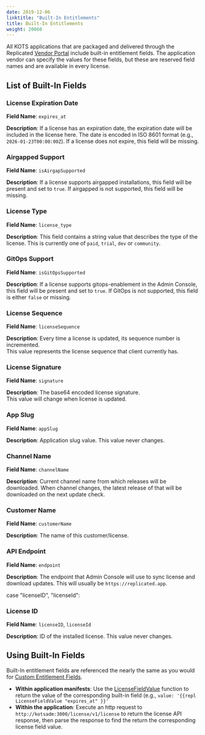 ```yaml
---
date: 2019-12-06
linktitle: "Built-In Entitlements"
title: Built-In Entitlements
weight: 20060
---
```


All KOTS applications that are packaged and delivered through the Replicated [Vendor Portal](https://vendor.replicated.com) include built-in entitlement fields. 
The application vendor can specify the values for these fields, but these are reserved field names and are available in every license.

## List of Built-In Fields

### License Expiration Date

**Field Name**: `expires_at`

**Description**: If a license has an expiration date, the expiration date will be included in the license here. 
The date is encoded in ISO 8601 format (e.g., `2026-01-23T00:00:00Z`). 
If a license does not expire, this field will be missing.

### Airgapped Support

**Field Name**: `isAirgapSupported`

**Description**: If a license supports airgapped installations, this field will be present and set to `true`. 
If airgapped is not supported, this field will be missing.

### License Type

**Field Name**: `license_type`

**Description**: This field contains a string value that describes the type of the license. 
This is currently one of `paid`, `trial`, `dev` or `community`.

### GitOps Support

**Field Name**: `isGitOpsSupported`

**Description**: If a license supports gitops-enablement in the Admin Console, this field will be present and set to `true`. 
If GitOps is not supported, this field is either `false` or missing.

### License Sequence

**Field Name**: `licenseSequence`

**Description**: Every time a license is updated, its sequence number is incremented.  
This value represents the license sequence that client currently has.

### License Signature

**Field Name**: `signature`

**Description**: The base64 encoded license signature.  
This value will change when license is updated.

### App Slug

**Field Name**: `appSlug`

**Description**: Application slug value.  This value never changes.

### Channel Name

**Field Name**: `channelName`

**Description**: Current channel name from which releases will be downloaded.
When channel changes, the latest release of that will be downloaded on the next update check.

### Customer Name

**Field Name**: `customerName`

**Description**: The name of this customer/license.

### API Endpoint

**Field Name**: `endpoint`

**Description**: The endpoint that Admin Console will use to sync license and download updates.
This will usually be `https://replicated.app`.

case "licenseID", "licenseId":
### License ID

**Field Name**: `licenseID`, `licenseId`

**Description**: ID of the installed license.  This value never changes.

## Using Built-In Fields

Built-In entitlement fields are referenced the nearly the same as you would for [Custom Entitlement Fields](/vendor/entitlements/custom-entitlements).  

* **Within application manifests**: Use the [LicenseFieldValue](/reference/template-functions/license-context) function to return the value of the corresponding built-in field (e.g., `value: '{{repl LicenseFieldValue "expires_at" }}'`
* **Within the application**: Execute an http request to `http://kotsadm:3000/license/v1/license` to return the license API response, then parse the response to find the return the corresponding license field value.
